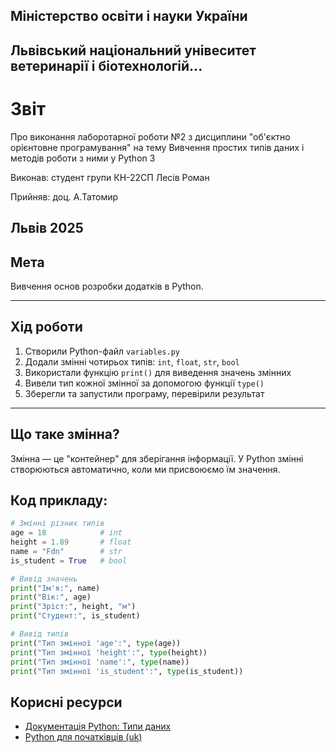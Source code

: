 ## Міністерство освіти і науки України

## Львівський національний унівеситет ветеринарії і біотехнологій...

# Звіт
Про виконання лаборотарної роботи №2 з дисциплини "об'єктно орієнтовне програмування" на тему Вивчення простих типів даних і методів роботи з ними у Python 3

Виконав: студент групи КН-22СП Лесів Роман

Прийняв: доц. А.Татомир

## Львів 2025

## Мета
Вивчення основ розробки додатків в Python.

---

## Хід роботи

1. Створили Python-файл `variables.py`
2. Додали змінні чотирьох типів: `int`, `float`, `str`, `bool`
3. Використали функцію `print()` для виведення значень змінних
4. Вивели тип кожної змінної за допомогою функції `type()`
5. Зберегли та запустили програму, перевірили результат

---

## Що таке змінна?

Змінна — це "контейнер" для зберігання інформації. У Python змінні створюються автоматично, коли ми присвоюємо їм значення.

## Код прикладу:

```python
# Змінні різних типів
age = 18            # int
height = 1.89       # float
name = "Fdn"        # str
is_student = True   # bool

# Вивід значень
print("Ім'я:", name)
print("Вік:", age)
print("Зріст:", height, "м")
print("Студент:", is_student)

# Вивід типів
print("Тип змінної 'age':", type(age))
print("Тип змінної 'height':", type(height))
print("Тип змінної 'name':", type(name))
print("Тип змінної 'is_student':", type(is_student))
```
## Корисні ресурси

- [Документація Python: Типи даних](https://docs.python.org/3/library/stdtypes.html)
- [Python для початківців (uk)](https://uk.wikipedia.org/wiki/Python)
